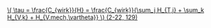 <a href="/eco2_guide_center/1.%20ECO2%20Logic%20Guide/Hee1_Equation_List.html" class="equation-link" target="_blank" rel="noopener noreferrer">
  \( \tau = \frac{C_{wirk}}{H} = \frac{C_{wirk}}{\sum_j H_{T,j} + \sum_k H_{V,k} + H_{V,mech,\vartheta}} \) <span class="eq-number">(2-22, 129)</span>
</a>
